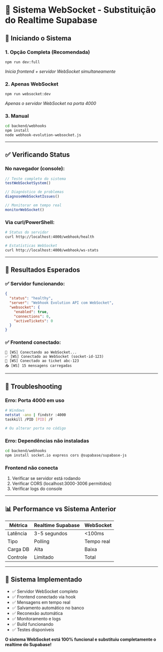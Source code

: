 # 🔗 Sistema WebSocket - Substituição do Realtime Supabase

## 🚀 Iniciando o Sistema

### 1. Opção Completa (Recomendada)
```bash
npm run dev:full
```
*Inicia frontend + servidor WebSocket simultaneamente*

### 2. Apenas WebSocket
```bash
npm run websocket:dev
```
*Apenas o servidor WebSocket na porta 4000*

### 3. Manual
```bash
cd backend/webhooks
npm install
node webhook-evolution-websocket.js
```

---

## ✅ Verificando Status

### No navegador (console):
```javascript
// Teste completo do sistema
testWebSocketSystem()

// Diagnóstico de problemas
diagnoseWebSocketIssues()

// Monitorar em tempo real
monitorWebSocket()
```

### Via curl/PowerShell:
```bash
# Status do servidor
curl http://localhost:4000/webhook/health

# Estatísticas WebSocket
curl http://localhost:4000/webhook/ws-stats
```

---

## 🎯 Resultados Esperados

### ✅ Servidor funcionando:
```json
{
  "status": "healthy",
  "server": "Webhook Evolution API com WebSocket",
  "websocket": {
    "enabled": true,
    "connections": 0,
    "activeTickets": 0
  }
}
```

### ✅ Frontend conectado:
```
🔗 [WS] Conectando ao WebSocket...
✅ [WS] Conectado ao WebSocket (socket-id-123)
🎫 [WS] Conectado ao ticket abc-123
📥 [WS] 15 mensagens carregadas
```

---

## 🔧 Troubleshooting

### Erro: Porta 4000 em uso
```bash
# Windows
netstat -ano | findstr :4000
taskkill /PID [PID] /F

# Ou alterar porta no código
```

### Erro: Dependências não instaladas
```bash
cd backend/webhooks
npm install socket.io express cors @supabase/supabase-js
```

### Frontend não conecta
1. Verificar se servidor está rodando
2. Verificar CORS (localhost:3000-3006 permitidos)
3. Verificar logs do console

---

## 📊 Performance vs Sistema Anterior

| Métrica | Realtime Supabase | WebSocket |
|---------|-------------------|-----------|
| Latência | 3-5 segundos | <100ms |
| Tipo | Polling | Tempo real |
| Carga DB | Alta | Baixa |
| Controle | Limitado | Total |

---

## 📝 Sistema Implementado

- ✅ Servidor WebSocket completo
- ✅ Frontend conectado via hook
- ✅ Mensagens em tempo real
- ✅ Salvamento automático no banco
- ✅ Reconexão automática
- ✅ Monitoramento e logs
- ✅ Build funcionando
- ✅ Testes disponíveis

**O sistema WebSocket está 100% funcional e substituiu completamente o realtime do Supabase!** 